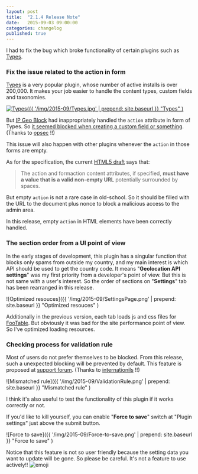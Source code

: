 ```yaml
---
layout: post
title:  "2.1.4 Release Note"
date:   2015-09-03 09:00:00
categories: changelog
published: true
---
```


I had to fix the bug which broke functionality of certain plugins such as 
[Types][Types].

<!--more-->

### Fix the issue related to the action in form ###

[Types][Types] is a very popular plugin, whose number of active installs is 
over 200,000. It makes your job easier to handle the content types, custom 
fields and taxonomies.

[![Types]({{ '/img/2015-09/Types.jpg' | prepend: site.baseurl }}
  "Types"
)][Types]

But [IP Geo Block][IP-Geo-Block] had inappropriately handled the `action` 
attribute in form of Types. So [it seemed blocked when creating a custom field 
or something][forum1]. (Thanks to [opsec][opsec] !!)

This issue will also happen with other plugins whenever the `action` in those 
forms are empty.

As for the specification, the current [HTML5 draft][html5-draft] says that:

> The action and formaction content attributes, if specified, **must have a 
> value that is a valid non-empty URL** potentially surrounded by spaces.

But empty `action` is not a rare case in old-school. So it should be filled 
with the URL to the document plus nonce to block a malicious access to the 
admin area.

In this release, empty `action` in HTML elements have been correctly handled.

### The section order from a UI point of view ###

In the early stages of development, this plugin has a singular function that 
blocks only spams from outside my country, and my main interest is which API 
should be used to get the country code. It means "**Geolocation API settings**"
was my first priority from a developer's point of view. But this is not same 
with a user's interest. So the order of sections on "**Settings**" tab has been 
rearranged in this release.

![Optimized resouces]({{ '/img/2015-09/SettingsPage.png' | prepend: site.baseurl }}
 "Optimized resouces"
)

Additionally in the previous version, each tab loads js and css files for 
[FooTable][FooTable]. But obviously it was bad for the site performance point 
of view. So I've optimized loading resources.

### Checking process for validation rule ###

Most of users do not prefer themselves to be blocked. From this release, such 
a unexpected blocking will be prevented by default. This feature is proposed 
at [support forum][forum2]. (Thanks to [internationils][internationils] !!)

![Mismatched rule]({{ '/img/2015-09/ValidationRule.png' | prepend: site.baseurl }}
 "Mismatched rule"
)

I think it's also useful to test the functionality of this plugin if it works 
correctly or not.

If you'd like to kill yourself, you can enable "**Force to save**" switch at 
"Plugin settings" just above the submit button.

![Force to save]({{ '/img/2015-09/Force-to-save.png' | prepend: site.baseurl }}
 "Force to save"
)

Notice that this feature is not so user friendly because the setting data you 
want to update will be gone. So please be careful. It's not a feature to use 
actively!!
<span class="emoji">
![emoji](https://assets-cdn.github.com/images/icons/emoji/unicode/1f370.png)
</span>

[IP-Geo-Block]:   https://wordpress.org/plugins/ip-geo-block/ "WordPress › IP Geo Block « WordPress Plugins"
[Types]:          https://wordpress.org/plugins/types/ "WordPress › Types « WordPress Plugins"
[html5-draft]:    http://www.w3.org/html/wg/drafts/html/master/semantics.html#attr-fs-action "4 The elements of HTML | HTML 5.1 Nightly"
[FooTable]:       http://fooplugins.com/plugins/footable-jquery/ "FooTable - jQuery Plugin for Resposive Tables"
[forum1]:         https://wordpress.org/support/topic/blocks-saves-in-types-or-any-plugins-from-wp-typescom "WordPress › Support » Blocks saves in Types or any plugins from wp-types.com"
[forum2]:         https://wordpress.org/support/topic/locked-out-due-to-eu-vs-country "WordPress › Support » Locked out due to EU vs. Country"
[opsec]:          https://wordpress.org/support/profile/opsec "WordPress › Support » opsec"
[internationils]: https://wordpress.org/support/profile/internationils "WordPress › Support » internationils"
